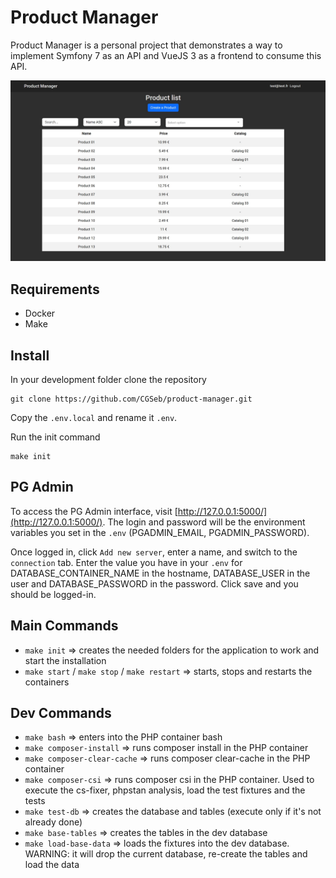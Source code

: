 # Product Manager

Product Manager is a personal project that demonstrates a way to implement Symfony 7 as an API and VueJS 3 as a frontend to consume this API.

![Product Manager](https://github.com/CGSeb/product-manager/blob/main/imgs/mainimage.jpg?raw=true)

## Requirements
- Docker
- Make

## Install

In your development folder clone the repository
```
git clone https://github.com/CGSeb/product-manager.git
```

Copy the `.env.local` and rename it `.env`.

Run the init command
```
make init
```

## PG Admin

To access the PG Admin interface, visit [http://127.0.0.1:5000/](http://127.0.0.1:5000/). The login and password will be the environment variables you set in the `.env` (PGADMIN_EMAIL, PGADMIN_PASSWORD).

Once logged in, click `Add new server`, enter a name, and switch to the `connection` tab. Enter the value you have in your `.env` for DATABASE_CONTAINER_NAME in the hostname, DATABASE_USER in the user and DATABASE_PASSWORD in the password. Click save and you should be logged-in.

## Main Commands

- `make init` => creates the needed folders for the application to work and start the installation
- `make start` / `make stop` / `make restart` => starts, stops and restarts the containers

## Dev Commands

- `make bash` => enters into the PHP container bash
- `make composer-install` => runs composer install in the PHP container
- `make composer-clear-cache` => runs composer clear-cache in the PHP container
- `make composer-csi` => runs composer csi in the PHP container. Used to execute the cs-fixer, phpstan analysis, load the test fixtures and the tests
- `make test-db` => creates the database and tables (execute only if it's not already done)
- `make base-tables` => creates the tables in the dev database
- `make load-base-data` => loads the fixtures into the dev database. WARNING: it will drop the current database, re-create the tables and load the data

